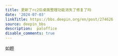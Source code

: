 ```yaml
---
title: 更新了rc2后桌面整理功能消失了修复了吗
date: '2024-07-03'
linkTitle: https://bbs.deepin.org/en/post/274626
source: deepin_bbs
description:  paloffice 
disable_comments: true
---
```

如题
